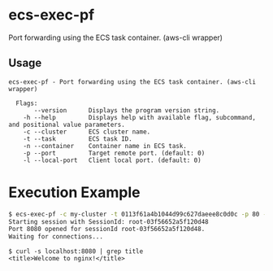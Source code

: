 # ecs-exec-pf

Port forwarding using the ECS task container. (aws-cli wrapper)

## Usage

```
ecs-exec-pf - Port forwarding using the ECS task container. (aws-cli wrapper)

  Flags:
       --version      Displays the program version string.
    -h --help         Displays help with available flag, subcommand, and positional value parameters.
    -c --cluster      ECS cluster name.
    -t --task         ECS task ID.
    -n --container    Container name in ECS task.
    -p --port         Target remote port. (default: 0)
    -l --local-port   Client local port. (default: 0)
```

# Execution Example

```sh
$ ecs-exec-pf -c my-cluster -t 0113f61a4b1044d99c627daeee8c0d0c -p 80 -l 8080
Starting session with SessionId: root-03f56652a5f120d48
Port 8080 opened for sessionId root-03f56652a5f120d48.
Waiting for connections...
```

```
$ curl -s localhost:8080 | grep title
<title>Welcome to nginx!</title>
```
